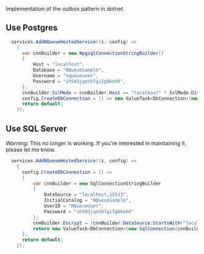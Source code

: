 ﻿Implementation of the outbox pattern in dotnet.



## Use Postgres

```csharp
  services.AddNQueueHostedService((s, config) =>
    {
      var cnnBuilder = new NpgsqlConnectionStringBuilder()
      {
          Host = "localhost",
          Database = "NQueueSample",
          Username = "nqueueuser",
          Password = "ihSH3jqeVb7giIgOkohX",
      };
      cnnBuilder.SslMode = cnnBuilder.Host == "localhost" ? SslMode.Disable : SslMode.VerifyFull;
      config.CreateDbConnection = () => new ValueTask<DbConnection>(new NpgsqlConnection(cnnBuilder.ToString()));
      return default;
    });
```



## Use SQL Server

*Warning:* This no longer is working.  If you're interested in maintaining it, please let me know.

```csharp
  services.AddNQueueHostedService((s, config) =>
    {
      config.CreateDbConnection = () =>
      {
          var cnnBuilder = new SqlConnectionStringBuilder
          {
              DataSource = "localhost,15533",
              InitialCatalog = "NQueueSample",
              UserID = "NQueueUser",
              Password = "ihSH3jqeVb7giIgOkohX"
          };
          cnnBuilder.Encrypt = !cnnBuilder.DataSource.StartsWith("localhost");
          return new ValueTask<DbConnection>(new SqlConnection(cnnBuilder.ToString()));
      };   
      return default;
    });
```

